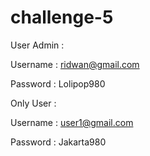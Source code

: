 # challenge-5
User Admin :

Username : ridwan@gmail.com

Password : Lolipop980

Only User  :

Username : user1@gmail.com

Password : Jakarta980
